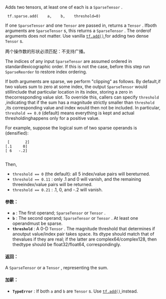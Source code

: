 Adds two tensors, at least one of each is a  `SparseTensor` .

```
 tf.sparse.add(    a,    b,    threshold=0) 
```

If one  `SparseTensor`  and one  `Tensor`  are passed in, returns a  `Tensor` .  Ifboth arguments are  `SparseTensor` s, this returns a  `SparseTensor` .  The orderof arguments does not matter.  Use vanilla [ `tf.add()` ](https://tensorflow.google.cn/api_docs/python/tf/math/add) for adding two dense `Tensor` s.

两个操作数的形状必须匹配：不支持广播。

The indices of any input  `SparseTensor`  are assumed ordered in standardlexicographic order.  If this is not the case, before this step run `SparseReorder`  to restore index ordering.

If both arguments are sparse, we perform "clipping" as follows.  By default,if two values sum to zero at some index, the output  `SparseTensor`  would stillinclude that particular location in its index, storing a zero in thecorresponding value slot.  To override this, callers can specify  `threshold` ,indicating that if the sum has a magnitude strictly smaller than  `threshold` ,its corresponding value and index would then not be included.  In particular, `threshold == 0.0`  (default) means everything is kept and actual thresholdinghappens only for a positive value.

For example, suppose the logical sum of two sparse operands is (densified):

```
 [       2]
[.1     0]
[ 6   -.2]
 
```

Then,

-  `threshold == 0`  (the default): all 5 index/value pairs will bereturned.
-  `threshold == 0.11` : only .1 and 0 will vanish, and the remaining threeindex/value pairs will be returned.
-  `threshold == 0.21` : .1, 0, and -.2 will vanish.


#### 参数：
- **`a`** : The first operand;  `SparseTensor`  or  `Tensor` .
- **`b`** : The second operand;  `SparseTensor`  or  `Tensor` . At least one operandmust be sparse.
- **`threshold`** : A 0-D  `Tensor` . The magnitude threshold that determines if anoutput value/index pair takes space. Its dtype should match that of thevalues if they are real; if the latter are complex64/complex128, then thedtype should be float32/float64, correspondingly.


#### 返回：
A  `SparseTensor`  or a  `Tensor` , representing the sum.

#### 加薪：
- **`TypeError`** : If both  `a`  and  `b`  are  `Tensor` s.  Use [ `tf.add()` ](https://tensorflow.google.cn/api_docs/python/tf/math/add) instead.
